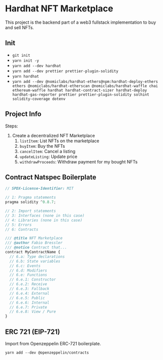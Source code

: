 # Hardhat NFT Marketplace

This project is the backend part of a web3 fullstack implementation to buy and sell NFTs.

## Init

- `git init`
- `yarn init -y`
- `yarn add --dev hardhat`
- `yarn add --dev prettier prettier-plugin-solidity`
- `yarn hardhat`
- `yarn add --dev @nomiclabs/hardhat-ethers@npm:hardhat-deploy-ethers ethers @nomiclabs/hardhat-etherscan @nomiclabs/hardhat-waffle chai ethereum-waffle hardhat hardhat-contract-sizer hardhat-deploy hardhat-gas-reporter prettier prettier-plugin-solidity solhint solidity-coverage dotenv`

## Project Info

Steps:

1. Create a decentralized NFT Marketplace
   1. `listItem`: List NFTs on the marketplace
   2. `buyItem`: Buy the NFTs
   3. `cancelItem`: Cancel a listing
   4. `updateListing`: Update price
   5. `withdrawProceeds`: Withdraw payment for my bought NFTs

## Contract Natspec Boilerplate

```js
// SPDX-License-Identifier: MIT

// 1: Pragma statements
pragma solidity ^0.8.7;

// 2: Import statements
// 3: Interfaces (none in this case)
// 4: Libraries (none in this case)
// 5: Errors
// 6: Contracts

/// @title NFT Marketplace
/// @author Fabio Bressler
/// @notice Contract that...
contract MyContractName {
  // 6.a: Type declarations
  // 6.b: State variables
  // 6.c: Events
  // 6.d: Modifiers
  // 6.e: Functions
  // 6.e.1: Constructor
  // 6.e.2: Receive
  // 6.e.3: Fallback
  // 6.e.4: External
  // 6.e.5: Public
  // 6.e.6: Internal
  // 6.e.7: Private
  // 6.e.8: View / Pure
}
```

## ERC 721 (EIP-721)

Import from Openzeppelin ERC-721 boilerplate.

`yarn add --dev @openzeppelin/contracts`
